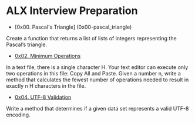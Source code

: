 # ALX Interview Preparation

- [0x00. Pascal's Triangle] (0x00-pascal_triangle)

Create a function that returns a list of lists of integers representing the Pascal’s triangle.

- [0x02. Minimum Operations](0x02-minimum_operations)

In a text file, there is a single character H. Your text editor can execute only two operations in this file: Copy All and Paste. Given a number n, write a method that calculates the fewest number of operations needed to result in exactly n H characters in the file.

- [0x04. UTF-8 Validation](0x04-utf8_validation)

Write a method that determines if a given data set represents a valid UTF-8 encoding.
